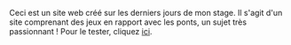 Ceci est un site web créé sur les derniers jours de mon stage. 
Il s'agit d'un site comprenant des jeux en rapport avec les ponts, un sujet très passionnant !
Pour le tester, cliquez [ici](https://raw.githack.com/julie-bl/Application-Antoine/40d209560d6d203e5faf29ef36f64b69763478fe/Ponts.html).